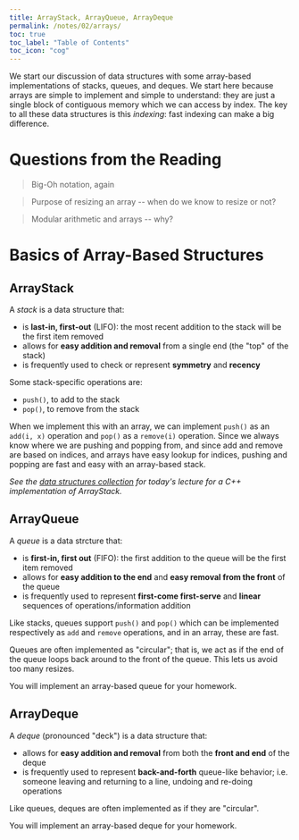 ```yaml
---
title: ArrayStack, ArrayQueue, ArrayDeque
permalink: /notes/02/arrays/
toc: true
toc_label: "Table of Contents"
toc_icon: "cog"
---
```


We start our discussion of data structures with some array-based implementations of stacks, queues, and deques. We start here because arrays are simple to implement and simple to understand: they are just a single block of contiguous memory which we can access by index. The key to all these data structures is this _indexing_: fast indexing can make a big difference.

# Questions from the Reading

> Big-Oh notation, again

> Purpose of resizing an array -- when do we know to resize or not? 

> Modular arithmetic and arrays -- why? 

# Basics of Array-Based Structures

## ArrayStack

A _stack_ is a data structure that:

- is **last-in, first-out** (LIFO): the most recent addition to the stack will be the first item removed 
- allows for **easy addition and removal** from a single end (the "top" of the stack)
- is frequently used to check or represent **symmetry** and **recency**


Some stack-specific operations are:

- `push()`, to add to the stack
- `pop()`, to remove from the stack
  
When we implement this with an array, we can implement `push()` as an `add(i, x)` operation and `pop()` as a `remove(i)` operation. Since we always know where we are pushing and popping from, and since add and remove are based on indices, and arrays have easy lookup for indices, pushing and popping are fast and easy with an array-based stack. 

_See the [data structures collection](https://github.com/alackles/CMSC-270-ST-23/blob/main/datastructs/ArrayStack.h) for today's lecture for a C++ implementation of ArrayStack._

## ArrayQueue

A _queue_ is a data strcture that:

- is **first-in, first out** (FIFO): the first addition to the queue will be the first item removed
- allows for **easy addition to the end** and **easy removal from the front** of the queue
- is frequently used to represent **first-come first-serve** and **linear** sequences of operations/information addition

Like stacks, queues support `push()` and `pop()` which can be implemented respectively as `add` and `remove` operations, and in an array, these are fast. 

Queues are often implemented as "circular"; that is, we act as if the end of the queue loops back around to the front of the queue. This lets us avoid too many resizes.

You will implement an array-based queue for your homework. 

## ArrayDeque

A _deque_ (pronounced "deck") is a data structure that:

- allows for **easy addition and removal** from both the **front and end** of the deque
- is frequently used to represent **back-and-forth** queue-like behavior; i.e. someone leaving and returning to a line, undoing and re-doing operations 

Like queues, deques are often implemented as if they are "circular".

You will implement an array-based deque for your homework.
